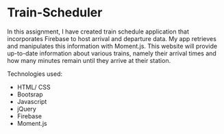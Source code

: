 # Train-Scheduler
In this assignment, I have created train schedule application that incorporates Firebase to host arrival and departure data. My app retrieves and manipulates this information with Moment.js. This website will provide up-to-date information about various trains, namely their arrival times and how many minutes remain until they arrive at their station.


Technologies used:
- HTML/ CSS
- Bootsrap
- Javascript
- jQuery
- Firebase
- Moment.js
